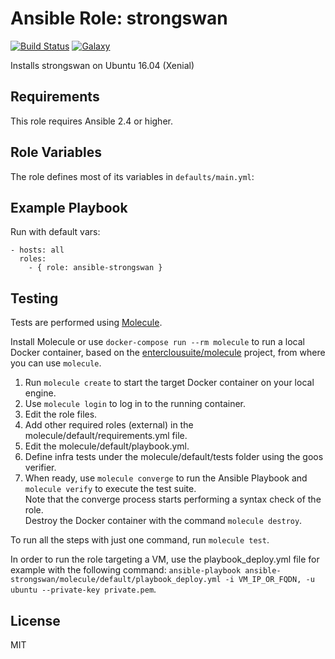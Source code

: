 Ansible Role: strongswan 
======================================

[![Build Status](https://travis-ci.org/entercloudsuite/ansible-strongswan.svg?branch=master)](https://travis-ci.org/entercloudsuite/ansible-strongswan)
[![Galaxy](https://img.shields.io/badge/galaxy-entercloudsuite.strongswan-blue.svg?style=flat-square)](https://galaxy.ansible.com/entercloudsuite/strongswan)  

Installs strongswan on Ubuntu 16.04 (Xenial)

## Requirements

This role requires Ansible 2.4 or higher.

## Role Variables

The role defines most of its variables in `defaults/main.yml`:

## Example Playbook

Run with default vars:

    - hosts: all
      roles:
        - { role: ansible-strongswan }

## Testing

Tests are performed using [Molecule](http://molecule.readthedocs.org/en/latest/).

Install Molecule or use `docker-compose run --rm molecule` to run a local Docker container, based on the [enterclousuite/molecule](https://hub.docker.com/r/fminzoni/molecule/) project, from where you can use `molecule`.

1. Run `molecule create` to start the target Docker container on your local engine.  
2. Use `molecule login` to log in to the running container.  
3. Edit the role files.  
4. Add other required roles (external) in the molecule/default/requirements.yml file.  
5. Edit the molecule/default/playbook.yml.  
6. Define infra tests under the molecule/default/tests folder using the goos verifier.  
7. When ready, use `molecule converge` to run the Ansible Playbook and `molecule verify` to execute the test suite.  
Note that the converge process starts performing a syntax check of the role.  
Destroy the Docker container with the command `molecule destroy`.   

To run all the steps with just one command, run `molecule test`. 

In order to run the role targeting a VM, use the playbook_deploy.yml file for example with the following command: `ansible-playbook ansible-strongswan/molecule/default/playbook_deploy.yml -i VM_IP_OR_FQDN, -u ubuntu --private-key private.pem`.  

## License

MIT